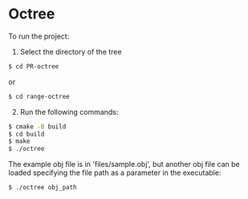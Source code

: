 # Octree
To run the project:
1. Select the directory of the tree
```bash
$ cd PR-octree
```
or
```bash
$ cd range-octree
```
2. Run the following commands:
```bash
$ cmake -B build
$ cd build
$ make
$ ./octree
```
The example obj file is in 'files/sample.obj', but another obj file can be loaded specifying the file path as a parameter in the executable:
```bash
$ ./octree obj_path
```